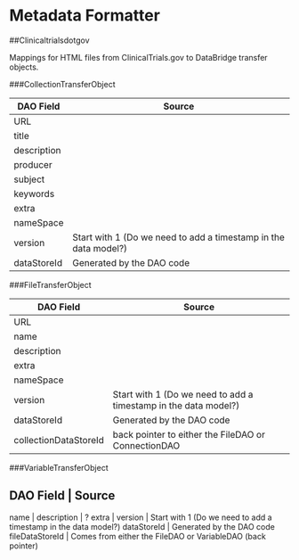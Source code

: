 Metadata Formatter 
==================

##Clinicaltrialsdotgov

Mappings for HTML files from ClinicalTrials.gov to DataBridge transfer objects.

###CollectionTransferObject

DAO Field  | Source
---------  | ------
URL | 
title |  
description | 
producer | 
subject | 
keywords | 
extra | 
nameSpace | 
version	| Start with 1 (Do we need to add a timestamp in the data model?)
dataStoreId | Generated by the DAO code

###FileTransferObject

DAO Field | Source
--------- | --------
URL | 
name | 
description | 
extra | 
nameSpace | 
version	| Start with 1 (Do we need to add a timestamp in the data model?)
dataStoreId | Generated by the DAO code
collectionDataStoreId | back pointer to either the FileDAO or ConnectionDAO

###VariableTransferObject

DAO Field | Source
------------------
name | 
description |
? extra | 
version	| Start with 1 (Do we need to add a timestamp in the data model?)
dataStoreId | Generated by the DAO code
fileDataStoreId | Comes from either the FileDAO or VariableDAO (back pointer)

